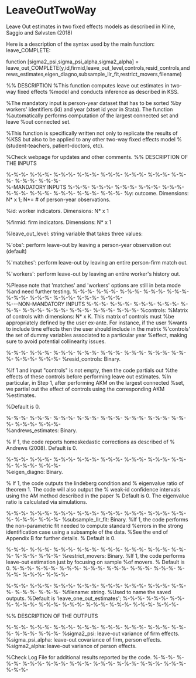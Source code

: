 # LeaveOutTwoWay
Leave Out estimates in two fixed effects models as described in Kline, Saggio and Sølvsten (2018)

Here is a description of the syntax used by the main function: leave_COMPLETE:

function [sigma2_psi,sigma_psi_alpha,sigma2_alpha] = leave_out_COMPLETE(y,id,firmid,leave_out_level,controls,resid_controls,andrews_estimates,eigen_diagno,subsample_llr_fit,restrict_movers,filename)

%% DESCRIPTION
%This function computes leave out estimates in two-way fixed effects 
%model and conducts inference as described in KSS.

%The mandatory input is person-year dataset that has to be sorted
%by workers' identifiers (id) and year (xtset id year in Stata). The function
%automatically performs computation of the largest connected set and leave
%out connected set. 

%This function is specifically written not only to replicate the results of
%KSS but also to be applied to any other two-way fixed effects model
%(student-teachers, patient-doctors, etc).

%Check webpage for updates and other comments. 
%% DESCRIPTION OF THE INPUTS

%-%-%- %-%-%- %-%-%- %-%-%- %-%-%- %-%-%- %-%-%- %-%-%- %-%-%- %-%-%-                   
                        %-MANDATORY INPUTS
%-%-%- %-%-%- %-%-%- %-%-%- %-%-%- %-%-%- %-%-%- %-%-%- %-%-%- %-%-%-
%y: outcome. Dimensions: N* x 1; N*= # of person-year observations.

%id: worker indicators. Dimensions: N* x 1

%firmid: firm indicators. Dimensions: N* x 1

%leave_out_level: string variable that takes three values:

%'obs': perform leave-out by leaving a person-year observation out (default)

%'matches': perform leave-out by leaving an entire person-firm match out.

%'workers': perform leave-out by leaving an entire worker's history out.

%Please note that 'matches' and 'workers' options are still in beta mode
%and need further testing.
%-%-%- %-%-%- %-%-%- %-%-%- %-%-%- %-%-%- %-%-%- %-%-%- %-%-%- %-%-%-                   
                    %---NON-MANDATORY INPUTS
%-%-%- %-%-%- %-%-%- %-%-%- %-%-%- %-%-%- %-%-%- %-%-%- %-%-%- %-%-%- 
%controls:
%Matrix of controls with dimensions: N* x K. This matrix of controls must
%be appropriately defined by the user ex-ante. For instance, if the user 
%wants to include time effects then the user should include in the matrix 
%'controls' the set of dummy variables associated to a particular year
%effect, making sure to avoid potential collinearity issues. 

%-%-%- %-%-%- %-%-%- %-%-%- %-%-%- %-%-%- %-%-%- %-%-%- %-%-%- %-%-%- 
%resid_controls: Binary. 

%If 1 and input "controls" is not empty, then the code partials out 
%the effects of these controls before performing leave out estimates.
%In particular, in Step 1, after performing AKM on the largest connected
%set, we partial out the effect of controls using the corresponding AKM
%estimates.

%Default is 0. 

%-%-%- %-%-%- %-%-%- %-%-%- %-%-%- %-%-%- %-%-%- %-%-%- %-%-%- %-%-%-                   
%andrews_estimates: Binary.

% If 1, the code reports homoskedastic corrections as described of 
% Andrews (2008). Default is 0.

%-%-%- %-%-%- %-%-%- %-%-%- %-%-%- %-%-%- %-%-%- %-%-%- %-%-%- %-%-%-                   
%eigen_diagno: Binary. 

% If 1, the code outputs the lindeberg condition and 
% eigenvalue ratio of theorem 1. The code will also output the 
% weak-id confidence intervals using the AM method described in the paper 
% Default is 0. The eigenvalue ratio is calculated via simulations.  

%-%-%- %-%-%- %-%-%- %-%-%- %-%-%- %-%-%- %-%-%- %-%-%- %-%-%- %-%-%- 
%subsample_llr_fit: Binary. 
%If 1, the code performs the non-parametric fit needed to compute standard 
%errors in the strong identification case using a subsample of the data. 
%See the end of Appendix B for further details.
% Default is 0.

%-%-%- %-%-%- %-%-%- %-%-%- %-%-%- %-%-%- %-%-%- %-%-%- %-%-%- %-%-%- 
%restrict_movers: Binary. 
%If 1, the code performs leave-out estimation just by focusing on sample
%of movers.
% Default is 0.
%-%-%- %-%-%- %-%-%- %-%-%- %-%-%- %-%-%- %-%-%- %-%-%- %-%-%- %-%-%-

%-%-%- %-%-%- %-%-%- %-%-%- %-%-%- %-%-%- %-%-%- %-%-%- %-%-%- %-%-%- 
%filename: string. 
%Used to name the saved outputs.
%Default is 'leave_one_out_estimates';
%-%-%- %-%-%- %-%-%- %-%-%- %-%-%- %-%-%- %-%-%- %-%-%- %-%-%- %-%-%-

%% DESCRIPTION OF THE OUTPUTS

%-%-%- %-%-%- %-%-%- %-%-%- %-%-%- %-%-%- %-%-%- %-%-%- %-%-%- %-%-%- 
%sigma2_psi: leave-out variance of firm effects. 
%sigma_psi_alpha: leave-out covariance of firm, person effects. 
%sigma2_alpha: leave-out variance of person effects. 

%Check Log File for additional results reported by the code. 
%-%-%- %-%-%- %-%-%- %-%-%- %-%-%- %-%-%- %-%-%- %-%-%- %-%-%- %-%-%-
